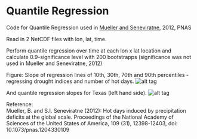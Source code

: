 # Quantile Regression
Code for Quantile Regression used in [Mueller and Seneviratne](http://www.pnas.org/content/109/31/12398), 2012, PNAS

Read in 2 NetCDF files with lon, lat, time.

Perform quantile regression over time at each lon x lat location and
calculate 0.9-significance level with 200 bootstrapps (significance was not used in Mueller and Seneviratne, 2012)

Figure:
Slope of regression lines of 10th, 30th, 70th and 90th percentiles - regressing drought indices and number of hot days.
![alt tag](https://cloud.githubusercontent.com/assets/15571699/15908162/89ce069e-2dc0-11e6-9be0-99048dfa1fb0.jpg)

And quantile regression slopes for Texas (left hand side).
![alt tag](https://cloud.githubusercontent.com/assets/15571699/15908166/8dd4cba6-2dc0-11e6-8078-610b7d10e7fa.jpg)

Reference:  
Mueller, B. and S.I. Seneviratne (2012): Hot days induced by precipitation deficits at the global scale. Proceedings of the National Academy of Sciences of the United States of America, 109 (31), 12398-12403, doi: 10.1073/pnas.1204330109

